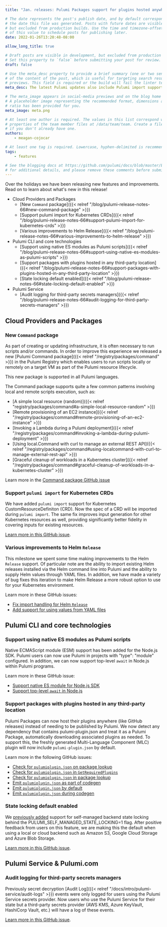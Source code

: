 ```yaml
---
title: "Jan. releases: Pulumi Packages support for plugins hosted anywhere and Pulumi Service 3rd party audit for secrets decryption"

# The date represents the post's publish date, and by default corresponds with
# the date this file was generated. Posts with future dates are visible in development,
# but excluded from production builds. Use the time and timezone-offset portions of
# of this value to schedule posts for publishing later.
date: 2022-01-26T13:20:48-08:00

allow_long_title: true

# Draft posts are visible in development, but excluded from production builds.
# Set this property to `false` before submitting your post for review.
draft: false

# Use the meta_desc property to provide a brief summary (one or two sentences)
# of the content of the post, which is useful for targeting search results or social-media
# previews. This field is required or the build will fail the linter test.
meta_desc: The latest Pulumi updates also include Pulumi import support for Kubernetes CRD, various improvements to Helm Release, and native ES Module support.

# The meta_image appears in social-media previews and on the blog home page.
# A placeholder image representing the recommended format, dimensions and aspect
# ratio has been provided for you.
meta_image: meta.png

# At least one author is required. The values in this list correspond with the `id`
# properties of the team member files at /data/team/team. Create a file for yourself
# if you don't already have one.
authors:
    - meagan-cojocar

# At least one tag is required. Lowercase, hyphen-delimited is recommended.
tags:
    - features

# See the blogging docs at https://github.com/pulumi/docs/blob/master/BLOGGING.md.
# for additional details, and please remove these comments before submitting for review.
---
```


Over the holidays we have been releasing new features and improvements. Read on to learn about what's new in this release!

- Cloud Providers and Packages
  - [New `Command` package]({{< relref "/blog/pulumi-release-notes-66#new-command-package" >}})
  - [Support pulumi import for Kubernetes CRDs]({{< relref "/blog/pulumi-release-notes-66#support-pulumi-import-for-kubernetes-crds" >}})
  - [Various improvements to Helm Release]({{< relref "/blog/pulumi-release-notes-66#various-improvements-to-helm-release" >}})
- Pulumi CLI and core technologies
  - [Support using native ES modules as Pulumi scripts]({{< relref "/blog/pulumi-release-notes-66#support-using-native-es-modules-as-pulumi-scripts" >}})
  - [Support packages with plugins hosted in any third-party location]({{< relref "/blog/pulumi-release-notes-66#support-packages-with-plugins-hosted-in-any-third-party-location" >}})
  - [State locking default enabled]({{< relref "/blog/pulumi-release-notes-66#state-locking-default-enabled" >}})
- Pulumi Service
  - [Audit logging for third-party secrets managers]({{< relref "/blog/pulumi-release-notes-66#audit-logging-for-third-party-secrets-managers" >}})

<!--more-->

## Cloud Providers and Packages

### New `Command` package

As part of creating or updating infrastructure, it is often necessary to run scripts and/or commands. In order to improve this experience we released a new [Pulumi Command package]({{< relref "/registry/packages/command" >}}) in the Pulumi Registry which enables users to run scripts locally or remotely on a target VM as part of the Pulumi resource lifecycle.

This new package is supported in all Pulumi languages.

The Command package supports quite a few common patterns involving local and remote scripts execution, such as:
- [A simple local resource (random)]({{< relref "registry/packages/command#a-simple-local-resource-random" >}})
- [Remote provisioning of an EC2 instance]({{< relref "/registry/packages/command#remote-provisioning-of-an-ec2-instance" >}})
- [Invoking a Lambda during a Pulumi deployment]({{< relref "/registry/packages/command#invoking-a-lambda-during-pulumi-deployment" >}})
- [Using local.Command with curl to manage an external REST API]({{< relref "/registry/packages/command#using-localcommand-with-curl-to-manage-external-rest-api" >}})
- [Graceful cleanup of workloads in a Kubernetes cluster]({{< relref "/registry/packages/command#graceful-cleanup-of-workloads-in-a-kubernetes-cluster" >}})

Learn more in the [Command package GitHub issue](https://github.com/pulumi/pulumi/issues/99)

### Support `pulumi import` for Kubernetes CRDs

We have added `pulumi import` support for Kubernetes CustomResourceDefiniton (CRD). Now the spec of a CRD will be imported during `pulumi import`. The same fix improves input generation for other Kubernetes resources as well, providing significantly better fidelity in covering inputs for existing resources.

[Learn more in this GitHub issue](https://github.com/pulumi/pulumi-kubernetes/issues/1410).

### Various improvements to Helm `Release`

This milestone we spent some time making improvements to the Helm `Release` support. Of particular note are the ability to import existing Helm releases installed via the Helm command line into Pulumi and the ability to supply Helm values through YAML files. In addition, we have made a variety of bug fixes this iteration to make Helm Release a more robust option to use for your Kubernetes environment.

Learn more in these GitHub issues:
- [Fix import handling for Helm `Release`](https://github.com/pulumi/pulumi-kubernetes/pull/1818)
- [Add support for using values from YAML files](https://github.com/pulumi/pulumi-kubernetes/pull/1828)

## Pulumi CLI and core technologies

### Support using native ES modules as Pulumi scripts

Native ECMAScript module (ESM) support has been added for the Node.js SDK. Pulumi users can now use Pulumi in projects with "type": "module" configured. In addition, we can now support top-level `await` in Node.js within Pulumi programs.

Learn more in these GitHub issue:
- [Support native ES module for Node.js SDK](https://github.com/pulumi/pulumi/issues/7764)
- [Support top-level `await` in Node.js](https://github.com/pulumi/pulumi/issues/5161)

### Support packages with plugins hosted in any third-party location

Pulumi Packages can now host their plugins anywhere (like GitHub releases) instead of needing to be published by Pulumi. We now detect any dependency that contains pulumi-plugin.json and treat it as a Pulumi Package, automatically downloading associated plugins as needed. To support this, the freshly generated Multi-Language Component (MLC) plugin will now include `pulumi-plugin.json` by default.

Learn more in the following GitHub issues:
- [Check for `pulumiplugin.json` on package lookup](https://github.com/pulumi/pulumi/issues/8515)
- [Check for `pulumiplugin.json` in `GetRequiredPlugins`](https://github.com/pulumi/pulumi/issues/8516)
- [Check for `pulumiplugin.json` in package lookup](https://github.com/pulumi/pulumi/issues/8517)
- [Emit `pulumiplugin.json` as part of codegen](https://github.com/pulumi/pulumi/issues/8530)
- [Emit `pulumiplugin.json` by default](https://github.com/pulumi/pulumi/issues/8527)
- [Emit `pulumiplugin.json` during codegen](https://github.com/pulumi/pulumi/issues/8532)

### State locking default enabled

We [previously added](https://github.com/pulumi/pulumi/pull/2697) support for self-managed backend state locking behind the  PULUMI_SELF_MANAGED_STATE_LOCKING=1 flag. After positive feedback from users on this feature, we are making this the default when using a local or cloud backend such as Amazon S3, Google Cloud Storage and Azure Blob Storage.

[Learn more in this GitHub issue](https://github.com/pulumi/pulumi/issues/8565).

## Pulumi Service & Pulumi.com

### Audit logging for third-party secrets managers

Previously secret decryption [Audit Log]({{< relref "/docs/intro/pulumi-service/audit-logs" >}}) events were only logged for users using the Pulumi Service secrets provider. Now users who use the Pulumi Service for their state but a third-party secrets provider (AWS KMS, Azure KeyVault, HashiCorp Vault, etc.) will have a log of these events.

[Learn more in this GitHub issue](https://github.com/pulumi/pulumi/issues/8563).
